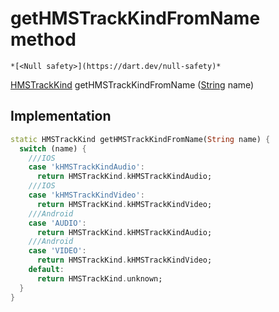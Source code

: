 


# getHMSTrackKindFromName method




    *[<Null safety>](https://dart.dev/null-safety)*




[HMSTrackKind](../../hmssdk_flutter/HMSTrackKind-class.md) getHMSTrackKindFromName
([String](https://api.flutter.dev/flutter/dart-core/String-class.html) name)








## Implementation

```dart
static HMSTrackKind getHMSTrackKindFromName(String name) {
  switch (name) {
    ///IOS
    case 'kHMSTrackKindAudio':
      return HMSTrackKind.kHMSTrackKindAudio;
    ///IOS
    case 'kHMSTrackKindVideo':
      return HMSTrackKind.kHMSTrackKindVideo;
    ///Android
    case 'AUDIO':
      return HMSTrackKind.kHMSTrackKindAudio;
    ///Android
    case 'VIDEO':
      return HMSTrackKind.kHMSTrackKindVideo;
    default:
      return HMSTrackKind.unknown;
  }
}
```







